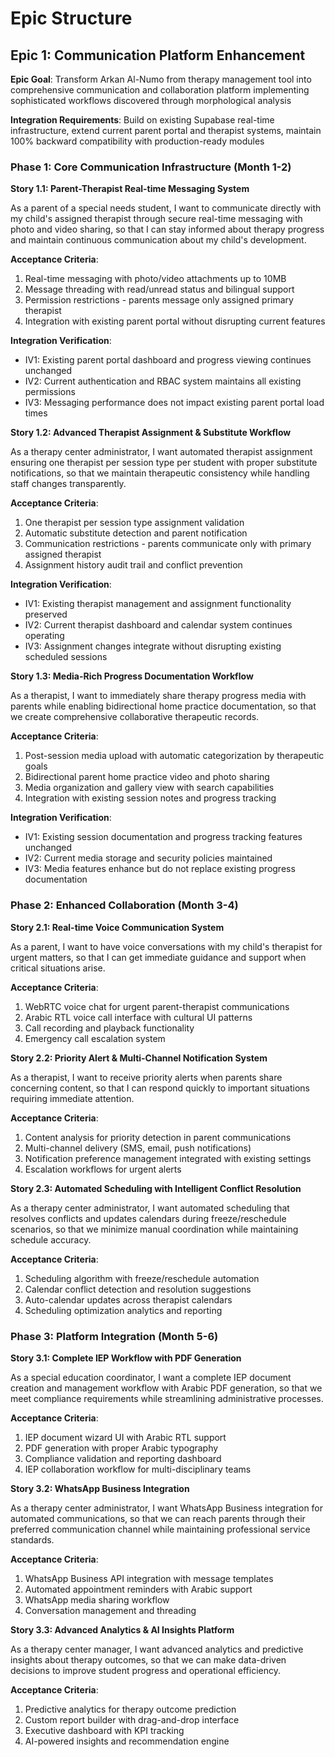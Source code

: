 # Epic Structure

## Epic 1: Communication Platform Enhancement

**Epic Goal**: Transform Arkan Al-Numo from therapy management tool into comprehensive communication and collaboration platform implementing sophisticated workflows discovered through morphological analysis

**Integration Requirements**: Build on existing Supabase real-time infrastructure, extend current parent portal and therapist systems, maintain 100% backward compatibility with production-ready modules

### Phase 1: Core Communication Infrastructure (Month 1-2)

**Story 1.1: Parent-Therapist Real-time Messaging System**

As a parent of a special needs student, I want to communicate directly with my child's assigned therapist through secure real-time messaging with photo and video sharing, so that I can stay informed about therapy progress and maintain continuous communication about my child's development.

**Acceptance Criteria**:
1. Real-time messaging with photo/video attachments up to 10MB
2. Message threading with read/unread status and bilingual support  
3. Permission restrictions - parents message only assigned primary therapist
4. Integration with existing parent portal without disrupting current features

**Integration Verification**:
- IV1: Existing parent portal dashboard and progress viewing continues unchanged
- IV2: Current authentication and RBAC system maintains all existing permissions
- IV3: Messaging performance does not impact existing parent portal load times

**Story 1.2: Advanced Therapist Assignment & Substitute Workflow**

As a therapy center administrator, I want automated therapist assignment ensuring one therapist per session type per student with proper substitute notifications, so that we maintain therapeutic consistency while handling staff changes transparently.

**Acceptance Criteria**:
1. One therapist per session type assignment validation
2. Automatic substitute detection and parent notification
3. Communication restrictions - parents communicate only with primary assigned therapist
4. Assignment history audit trail and conflict prevention

**Integration Verification**:
- IV1: Existing therapist management and assignment functionality preserved
- IV2: Current therapist dashboard and calendar system continues operating  
- IV3: Assignment changes integrate without disrupting existing scheduled sessions

**Story 1.3: Media-Rich Progress Documentation Workflow**

As a therapist, I want to immediately share therapy progress media with parents while enabling bidirectional home practice documentation, so that we create comprehensive collaborative therapeutic records.

**Acceptance Criteria**:
1. Post-session media upload with automatic categorization by therapeutic goals
2. Bidirectional parent home practice video and photo sharing
3. Media organization and gallery view with search capabilities
4. Integration with existing session notes and progress tracking

**Integration Verification**:
- IV1: Existing session documentation and progress tracking features unchanged
- IV2: Current media storage and security policies maintained
- IV3: Media features enhance but do not replace existing progress documentation

### Phase 2: Enhanced Collaboration (Month 3-4)

**Story 2.1: Real-time Voice Communication System**

As a parent, I want to have voice conversations with my child's therapist for urgent matters, so that I can get immediate guidance and support when critical situations arise.

**Acceptance Criteria**:
1. WebRTC voice chat for urgent parent-therapist communications
2. Arabic RTL voice call interface with cultural UI patterns
3. Call recording and playback functionality  
4. Emergency call escalation system

**Story 2.2: Priority Alert & Multi-Channel Notification System**

As a therapist, I want to receive priority alerts when parents share concerning content, so that I can respond quickly to important situations requiring immediate attention.

**Acceptance Criteria**:
1. Content analysis for priority detection in parent communications
2. Multi-channel delivery (SMS, email, push notifications)
3. Notification preference management integrated with existing settings
4. Escalation workflows for urgent alerts

**Story 2.3: Automated Scheduling with Intelligent Conflict Resolution**

As a therapy center administrator, I want automated scheduling that resolves conflicts and updates calendars during freeze/reschedule scenarios, so that we minimize manual coordination while maintaining schedule accuracy.

**Acceptance Criteria**:
1. Scheduling algorithm with freeze/reschedule automation
2. Calendar conflict detection and resolution suggestions
3. Auto-calendar updates across therapist calendars
4. Scheduling optimization analytics and reporting

### Phase 3: Platform Integration (Month 5-6)

**Story 3.1: Complete IEP Workflow with PDF Generation**

As a special education coordinator, I want a complete IEP document creation and management workflow with Arabic PDF generation, so that we meet compliance requirements while streamlining administrative processes.

**Acceptance Criteria**:
1. IEP document wizard UI with Arabic RTL support
2. PDF generation with proper Arabic typography
3. Compliance validation and reporting dashboard
4. IEP collaboration workflow for multi-disciplinary teams

**Story 3.2: WhatsApp Business Integration**

As a therapy center administrator, I want WhatsApp Business integration for automated communications, so that we can reach parents through their preferred communication channel while maintaining professional service standards.

**Acceptance Criteria**:
1. WhatsApp Business API integration with message templates
2. Automated appointment reminders with Arabic support
3. WhatsApp media sharing workflow
4. Conversation management and threading

**Story 3.3: Advanced Analytics & AI Insights Platform**

As a therapy center manager, I want advanced analytics and predictive insights about therapy outcomes, so that we can make data-driven decisions to improve student progress and operational efficiency.

**Acceptance Criteria**:
1. Predictive analytics for therapy outcome prediction
2. Custom report builder with drag-and-drop interface
3. Executive dashboard with KPI tracking
4. AI-powered insights and recommendation engine
